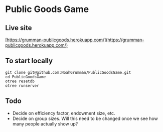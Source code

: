 # Public Goods Game

## Live site
[https://grumman-publicgoods.herokuapp.com/](https://grumman-publicgoods.herokuapp.com/)

## To start locally
```
git clone git@github.com:NoahGrumman/PublicGoodsGame.git
cd PublicGoodsGame
otree resetdb
otree runserver
```

## Todo
- Decide on efficiency factor, endowment size, etc.
- Decide on group sizes. Will this need to be changed once we see how many people actually show up?
